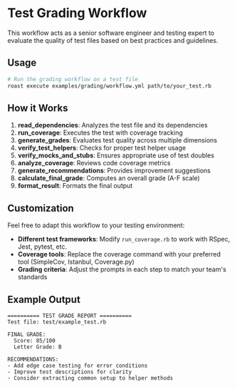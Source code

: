 # Test Grading Workflow

This workflow acts as a senior software engineer and testing expert to evaluate the quality of test files based on best practices and guidelines.

## Usage

```bash
# Run the grading workflow on a test file
roast execute examples/grading/workflow.yml path/to/your_test.rb
```

## How it Works

1. **read_dependencies**: Analyzes the test file and its dependencies
2. **run_coverage**: Executes the test with coverage tracking
3. **generate_grades**: Evaluates test quality across multiple dimensions
4. **verify_test_helpers**: Checks for proper test helper usage
5. **verify_mocks_and_stubs**: Ensures appropriate use of test doubles
6. **analyze_coverage**: Reviews code coverage metrics
7. **generate_recommendations**: Provides improvement suggestions
8. **calculate_final_grade**: Computes an overall grade (A-F scale)
9. **format_result**: Formats the final output

## Customization

Feel free to adapt this workflow to your testing environment:

- **Different test frameworks**: Modify `run_coverage.rb` to work with RSpec, Jest, pytest, etc.
- **Coverage tools**: Replace the coverage command with your preferred tool (SimpleCov, Istanbul, Coverage.py)
- **Grading criteria**: Adjust the prompts in each step to match your team's standards

## Example Output

```
========== TEST GRADE REPORT ==========
Test file: test/example_test.rb

FINAL GRADE:
  Score: 85/100
  Letter Grade: B

RECOMMENDATIONS:
- Add edge case testing for error conditions
- Improve test descriptions for clarity
- Consider extracting common setup to helper methods
```
